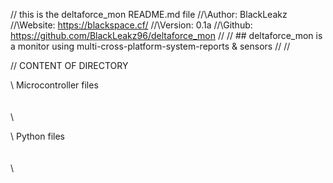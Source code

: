 // this is the deltaforce_mon README.md file
//\Author: BlackLeakz
//\Website: https://blackspace.cf/
//\Version: 0.1a
//\Github: https://github.com/BlackLeakz96/deltaforce_mon
//
// ## deltaforce_mon is a monitor using multi-cross-platform-system-reports & sensors
//
//

//  CONTENT OF DIRECTORY

\\ Microcontroller files
  \
  \
  \
  \

\\ Python files
  \
  \
  \
  \
